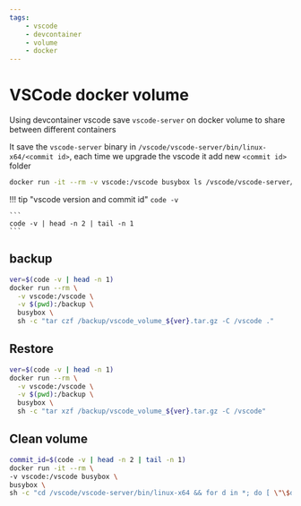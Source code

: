 ```yaml
---
tags:
    - vscode
    - devcontainer
    - volume
    - docker
---
```


# VSCode docker volume
Using devcontainer vscode save `vscode-server` on docker volume to share between different containers

It save the `vscode-server` binary in `/vscode/vscode-server/bin/linux-x64/<commit id>`, each time we upgrade the vscode it add new `<commit id>` folder


```bash title="list servers"
docker run -it --rm -v vscode:/vscode busybox ls /vscode/vscode-server/bin/linux-x64
```

!!! tip "vscode version and commit id"
    ```
    code -v
    ```

    ```
    code -v | head -n 2 | tail -n 1
    ```
     


## backup

```bash
ver=$(code -v | head -n 1)
docker run --rm \
  -v vscode:/vscode \
  -v $(pwd):/backup \
  busybox \
  sh -c "tar czf /backup/vscode_volume_${ver}.tar.gz -C /vscode ."
```


## Restore

```bash
ver=$(code -v | head -n 1)
docker run --rm \
  -v vscode:/vscode \
  -v $(pwd):/backup \
  busybox \
  sh -c "tar xzf /backup/vscode_volume_${ver}.tar.gz -C /vscode"

```

## Clean volume
```bash title="remove all vscode-server old folder"
commit_id=$(code -v | head -n 2 | tail -n 1)
docker run -it --rm \
-v vscode:/vscode busybox \
busybox \
sh -c "cd /vscode/vscode-server/bin/linux-x64 && for d in *; do [ \"\$d\" != \"${commit_id}\" ] && [ -d \"\$d\" ] && rm -rf \"\$d\"; done"


```